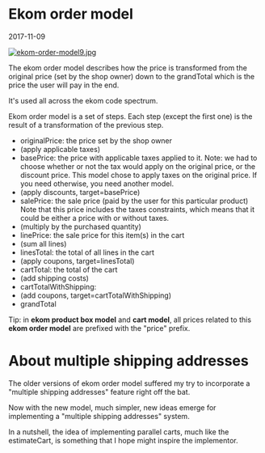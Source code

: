 Ekom order model
=====================
2017-11-09

[![ekom-order-model9.jpg](http://lingtalfi.com/img/kamille-modules/Ekom/ekom-order-model9.jpg)](http://lingtalfi.com/img/kamille-modules/Ekom/ekom-order-model9.jpg)



The ekom order model describes how the price is transformed from the original price (set by the shop owner)
down to the grandTotal which is the price the user will pay in the end.

It's used all across the ekom code spectrum.


Ekom order model is a set of steps.
Each step (except the first one) is the result of a transformation of the previous step.


- originalPrice: the price set by the shop owner
- (apply applicable taxes)
- basePrice: the price with applicable taxes applied to it.
            Note: we had to choose whether or not the tax would apply on the original price,
            or the discount price.
            This model chose to apply taxes on the original price.
            If you need otherwise, you need another model.
- (apply discounts, target=basePrice)            
- salePrice: the sale price (paid by the user for this particular product)
                Note that this price includes the taxes constraints,
                which means that it could be either a price with or without taxes.            
- (multiply by the purchased quantity)
- linePrice: the sale price for this item(s) in the cart        
- (sum all lines)            
- linesTotal: the total of all lines in the cart        
- (apply coupons, target=linesTotal)        
- cartTotal: the total of the cart        
- (add shipping costs)        
- cartTotalWithShipping:         
- (add coupons, target=cartTotalWithShipping)        
- grandTotal
            


Tip: in **ekom product box model** and **cart model**, all prices related to this **ekom order model** are prefixed with
the "price" prefix.





About multiple shipping addresses
====================================

The older versions of ekom order model suffered my try to incorporate a "multiple shipping addresses"
feature right off the bat.

Now with the new model, much simpler, new ideas emerge for implementing a "multiple shipping addresses" system.

In a nutshell, the idea of implementing parallel carts, much like the estimateCart, is something 
that I hope might inspire the implementor.

